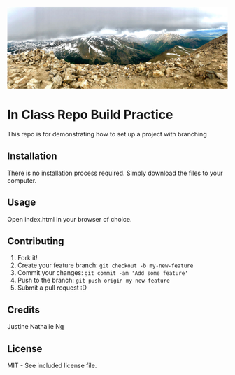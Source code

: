 ![Peak of Mt. Elbert](./images/mountain.jpg)

# In Class Repo Build Practice
This repo is for demonstrating how to set up a project with branching

## Installation
There is no installation process required. Simply download the files to your computer.

## Usage
Open index.html in your browser of choice.

## Contributing
1. Fork it!
2. Create your feature branch: `git checkout -b my-new-feature`
3. Commit your changes: `git commit -am 'Add some feature'`
4. Push to the branch: `git push origin my-new-feature`
5. Submit a pull request :D


## Credits
Justine Nathalie Ng

## License
MIT - See included license file.